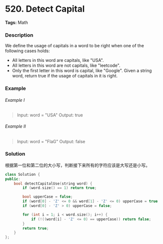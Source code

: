 # 520. Detect Capital

**Tags:** Math

### Description

We define the usage of capitals in a word to be right when one of the following cases holds:

- All letters in this word are capitals, like "USA".
- All letters in this word are not capitals, like "leetcode".
- Only the first letter in this word is capital, like "Google".
Given a string word, return true if the usage of capitals in it is right.

### Example

###### Example I

> Input: word = "USA"
> Output: true

###### Example II

> Input: word = "FlaG"
> Output: false

### Solution

根据第一位和第二位的大小写，判断接下来所有的字符应该是大写还是小写。

```c++
class Solution {
public:
    bool detectCapitalUse(string word) {
        if (word.size() == 1) return true;

        bool upperCase = false;
        if (word[0] - 'Z' <= 0 && word[1] - 'Z' <= 0) upperCase = true;
        if (word[0] - 'Z' > 0) upperCase = false;

        for (int i = 1; i < word.size(); i++) {
            if (!((word[i] - 'Z' <= 0) == upperCase)) return false;
        }
        return true;
    }
};
```
